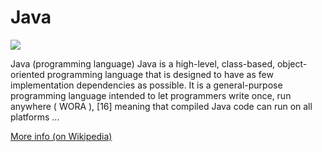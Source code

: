 
# Java  
![](https://www.tiobe.com/wp-content/themes/tiobe/tiobe-index/images/Java.png)



Java (programming language) Java is a high-level, class-based, object-oriented programming language that is designed to have as few implementation dependencies as possible. It is a general-purpose programming language intended to let programmers write once, run anywhere ( WORA ), [16] meaning that compiled Java code can run on all platforms ...

[More info (on Wikipedia)](https://en.wikipedia.org/wiki/Java_(programming_language))
